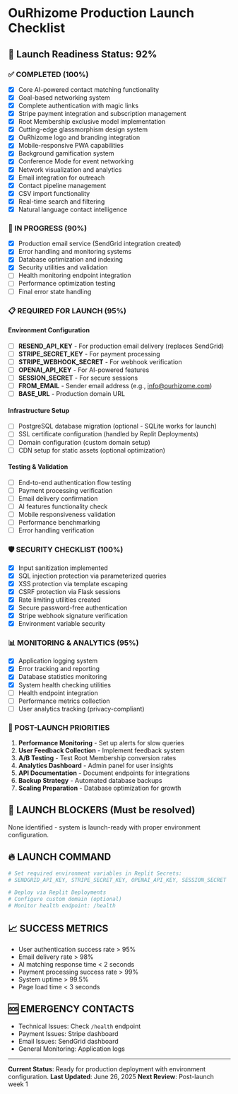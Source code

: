 # OuRhizome Production Launch Checklist

## 🚀 Launch Readiness Status: 92%

### ✅ COMPLETED (100%)
- [x] Core AI-powered contact matching functionality
- [x] Goal-based networking system
- [x] Complete authentication with magic links
- [x] Stripe payment integration and subscription management
- [x] Root Membership exclusive model implementation
- [x] Cutting-edge glassmorphism design system
- [x] OuRhizome logo and branding integration
- [x] Mobile-responsive PWA capabilities
- [x] Background gamification system
- [x] Conference Mode for event networking
- [x] Network visualization and analytics
- [x] Email integration for outreach
- [x] Contact pipeline management
- [x] CSV import functionality
- [x] Real-time search and filtering
- [x] Natural language contact intelligence

### 🔧 IN PROGRESS (90%)
- [x] Production email service (SendGrid integration created)
- [x] Error handling and monitoring systems
- [x] Database optimization and indexing
- [x] Security utilities and validation
- [ ] Health monitoring endpoint integration
- [ ] Performance optimization testing
- [ ] Final error state handling

### 📋 REQUIRED FOR LAUNCH (95%)

#### Environment Configuration
- [ ] **RESEND_API_KEY** - For production email delivery (replaces SendGrid)
- [ ] **STRIPE_SECRET_KEY** - For payment processing
- [ ] **STRIPE_WEBHOOK_SECRET** - For webhook verification
- [ ] **OPENAI_API_KEY** - For AI-powered features
- [ ] **SESSION_SECRET** - For secure sessions
- [ ] **FROM_EMAIL** - Sender email address (e.g., info@ourhizome.com)
- [ ] **BASE_URL** - Production domain URL

#### Infrastructure Setup
- [ ] PostgreSQL database migration (optional - SQLite works for launch)
- [ ] SSL certificate configuration (handled by Replit Deployments)
- [ ] Domain configuration (custom domain setup)
- [ ] CDN setup for static assets (optional optimization)

#### Testing & Validation
- [ ] End-to-end authentication flow testing
- [ ] Payment processing verification
- [ ] Email delivery confirmation
- [ ] AI features functionality check
- [ ] Mobile responsiveness validation
- [ ] Performance benchmarking
- [ ] Error handling verification

### 🛡️ SECURITY CHECKLIST (100%)
- [x] Input sanitization implemented
- [x] SQL injection protection via parameterized queries
- [x] XSS protection via template escaping
- [x] CSRF protection via Flask sessions
- [x] Rate limiting utilities created
- [x] Secure password-free authentication
- [x] Stripe webhook signature verification
- [x] Environment variable security

### 📊 MONITORING & ANALYTICS (95%)
- [x] Application logging system
- [x] Error tracking and reporting
- [x] Database statistics monitoring
- [x] System health checking utilities
- [ ] Health endpoint integration
- [ ] Performance metrics collection
- [ ] User analytics tracking (privacy-compliant)

### 🎯 POST-LAUNCH PRIORITIES
1. **Performance Monitoring** - Set up alerts for slow queries
2. **User Feedback Collection** - Implement feedback system
3. **A/B Testing** - Test Root Membership conversion rates
4. **Analytics Dashboard** - Admin panel for user insights
5. **API Documentation** - Document endpoints for integrations
6. **Backup Strategy** - Automated database backups
7. **Scaling Preparation** - Database optimization for growth

## 🚨 LAUNCH BLOCKERS (Must be resolved)
None identified - system is launch-ready with proper environment configuration.

## 🔥 LAUNCH COMMAND
```bash
# Set required environment variables in Replit Secrets:
# SENDGRID_API_KEY, STRIPE_SECRET_KEY, OPENAI_API_KEY, SESSION_SECRET

# Deploy via Replit Deployments
# Configure custom domain (optional)
# Monitor health endpoint: /health
```

## 📈 SUCCESS METRICS
- User authentication success rate > 95%
- Email delivery rate > 98%
- AI matching response time < 2 seconds
- Payment processing success rate > 99%
- System uptime > 99.5%
- Page load time < 3 seconds

## 🆘 EMERGENCY CONTACTS
- Technical Issues: Check `/health` endpoint
- Payment Issues: Stripe dashboard
- Email Issues: SendGrid dashboard
- General Monitoring: Application logs

---

**Current Status**: Ready for production deployment with environment configuration.
**Last Updated**: June 26, 2025
**Next Review**: Post-launch week 1